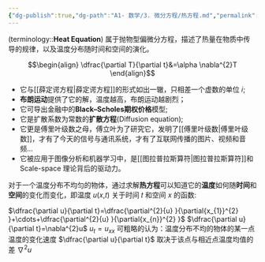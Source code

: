 ```yaml
---
{"dg-publish":true,"dg-path":"A1- 数学/3. 微分方程/热方程.md","permalink":"/A1- 数学/3. 微分方程/热方程/","dgPassFrontmatter":true,"noteIcon":"","created":"2024-05-21T15:20:28.000+08:00","updated":"2025-08-28T21:53:13.495+08:00"}
---
```


(terminology::**Heat Equation**)
属于抛物型偏微分方程，描述了热量在物质中传导的规律，以及温度分布随时间和空间的演化。

$$\begin{align}
\dfrac{\partial T}{\partial t}&=\alpha \nabla^{2}T 
\end{align}$$


- 它与[[薛定谔方程\|薛定谔方程]]的形式如出一辙，只相差一个虚数的单位 𝑖;
- **布朗运动**提供了它的解，温度越高，布朗运动越剧烈；
- 它可导出金融中的**Black–Scholes期权价格**模型;
- 它是扩散系数为常数的**扩散方程**(Diffusion equation);
- 它更是傅里叶级数之母，傅立叶为了研究它，发明了[[傅里叶级数\|傅里叶级数]]，才有了今天的信号与通讯系统，才有了互联网传播的图片、视频和音频...
- 它被应用于图像分析和机器学习中，是[[图拉普拉斯算符\|图拉普拉斯算符]]和 Scale-space 理论背后的驱动力。

对于一个温度分布不均匀的物体，通过求解**热方程**可以知道它的**温度**如何随**时间**和**空间**的变化而变化，即温度 𝑢(𝑥,𝑡) 关于时间 𝑡 和空间 𝑥 的函数:

$\dfrac{\partial u}{\partial t}=\dfrac{\partial^{2}{u} }{\partial{x_{1}}^{2} }+\cdots+\dfrac{\partial^{2}{u} }{\partial{x_{n}}^{2} }$
$\dfrac{\partial u}{\partial t}=\nabla^{2}u$
$u_{t}=u_{xx}$
可粗略的认为：温度分布不均的物体的某一点温度的变化速度 $\dfrac{\partial u}{\partial t}$ 取决于该点与相近点温度均值的差 $\nabla^{2}u$

